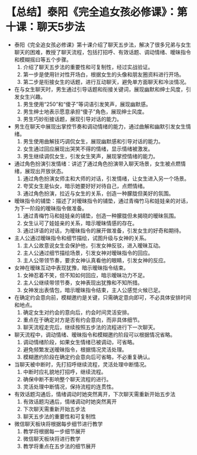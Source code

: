 # 【总结】泰阳《完全追女孩必修课》：第十课：聊天5步法

-   泰阳《完全追女孩必修课》第十课介绍了聊天五步法，解决了很多兄弟与女生聊天的困难，教授了聊天流程，包括打招呼、有效话题、调动情绪、暧昧指令和模糊摇曰等五个步骤。
    1.  介绍了聊天五步法的重要性和可复制性，经过实战验证。
    2.  第一步是使用针对性开场白，根据女生的头像和朋友圈资料进行开场。
    3.  第二步是衔接女生的话题，进行互动聊天，避免单方面聊天和冷淡情况。
-   在与女生聊天时，男生通过引导话题和衔接关键词，展现幽默和绅士风度，引发女生兴趣。
    1.  男生使用“250”和“傻子”等词语引发笑声，展现幽默感。
    2.  男生绅士地表示愿意承担“傻子”角色，展现绅士风度。
    3.  男生巧妙衔接话题，展现引导对话的能力。
-   男生在聊天中展现出掌控节奏和调动情绪的能力，通过曲解和幽默引发女生情绪。
    1.  男生使用曲解技巧调侃女生，展现幽默感和引导对话的能力。
    2.  女生通过回应展现出哭笑不得的情绪，显示情绪被激发。
    3.  男生继续调侃女生，引发女生笑声，展现掌控情绪的能力。
-   通过角色扮演引发情绪：讲述了通过角色扮演带入聊天场景，女生被点燃情绪，展现出开放状态。
    1.  通过角色扮演女师主和大师的对话，引发情绪，让女生进入另一个场景。
    2.  夸奖女生是仙女，暗示她要好好对待自己，点燃情绪。
    3.  通过角色扮演，拉近与女生的关系，创造一种朦胧但美好的氛围。
-   暧昧指令的铺垫：描述了对暧昧指令的铺垫，通过青梅竹马和娃娃亲的对话，为下一阶段的暧昧指令做准备。
    1.  通过青梅竹马和娃娃亲的铺垫，创造一种朦胧但未揭晓的暧昧氛围。
    2.  女生认可了娃娃亲的关系，暗示暧昧情感的存在。
    3.  通过详语的对话，为暧昧指令的展开做准备，引发女生的好奇和期待。
-   主人公通过暧昧指令和细节描绘，试图升级与女神的关系。
    1.  主人公故意说女生会保护他，引发女神反驳，进入暧昧互动。
    2.  主人公通过细节描绘场景，引发女神对暧昧指令的回应。
    3.  主人公带领节奏，要求女神认真看他的眼睛，引发女神的反应。
-   女神在暧昧互动中表现犹豫，暗示暧昧指令结束。
    1.  女神忍着不笑，但不知如何回应，暗示暧昧功力不足。
    2.  主人公继续带领节奏，女神表现出犹豫和不知所措。
    3.  女神发出表情包，暗示暧昧指令结束，主人公感觉火候已足。
-   在确定约会意向前，模糊邀约是关键，只需确定意向即可，不必具体安排时间和地点。
    1.  确定女生对约会的意向后，约会时间灵活安排。
    2.  重点在于确定对方是否有约会意向，而非具体细节。
    3.  聊天流程走完后，继续按照五步法的流程进行下一次聊天。
-   聊天流程中，调动情绪、暧昧指令和模糊邀约阶段可以根据情况省略。
    1.  调动情绪阶段，如果女生情绪已被调动，可省略。
    2.  避免频繁发送暧昧指令，根据情况灵活处理。
    3.  模糊邀约阶段在确定约会意向后可省略，不必重复确认。
-   当聊天被中断时，先打招呼继续流程，灵活处理中断情况。
    1.  中断时应礼貌地打招呼，继续流程。
    2.  确保中断不影响整个聊天流程的进行。
    3.  灵活处理中断情况，保持流程的连贯性。
-   有效话题沟通后，情绪调动时她突然离开，下次聊天需重新开始五步法
    1.  有效话题沟通后，情绪调动时她突然离开
    2.  下次聊天需重新开始五步法
    3.  聊天五步法的重要性和可复制性
-   微信聊天板块将根据每步细节进行教学
    1.  教学将根据每一步细节展开
    2.  微信聊天板块将进行教学
    3.  教学将重点在五步法的细节展开